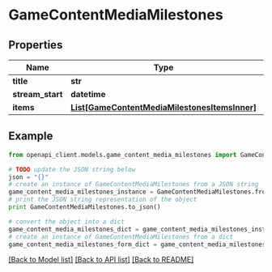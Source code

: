 # GameContentMediaMilestones


## Properties

Name | Type | Description | Notes
------------ | ------------- | ------------- | -------------
**title** | **str** |  | [optional] 
**stream_start** | **datetime** |  | [optional] 
**items** | [**List[GameContentMediaMilestonesItemsInner]**](GameContentMediaMilestonesItemsInner.md) |  | [optional] 

## Example

```python
from openapi_client.models.game_content_media_milestones import GameContentMediaMilestones

# TODO update the JSON string below
json = "{}"
# create an instance of GameContentMediaMilestones from a JSON string
game_content_media_milestones_instance = GameContentMediaMilestones.from_json(json)
# print the JSON string representation of the object
print GameContentMediaMilestones.to_json()

# convert the object into a dict
game_content_media_milestones_dict = game_content_media_milestones_instance.to_dict()
# create an instance of GameContentMediaMilestones from a dict
game_content_media_milestones_form_dict = game_content_media_milestones.from_dict(game_content_media_milestones_dict)
```
[[Back to Model list]](../README.md#documentation-for-models) [[Back to API list]](../README.md#documentation-for-api-endpoints) [[Back to README]](../README.md)


